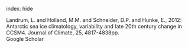 index: hide

<div class="Citation">

  <div class="Citation-body">
    <div class="Citation-text">Landrum, L. and Holland, M.M. and Schneider, D.P. and Hunke, E., 2012: Antarctic sea ice climatology, variability and late 20th century change in CCSM4. <span class="Article-journal">Journal of Climate, </span><span class="Article-volume">25, </span>4817-4838pp.</div>
    <div class="Citation-links">
      <div class="CitationLink" data-href="https://scholar.google.com/scholar?q=Antarctic+sea+ice+climatology%2C+variability+and+late+20th+century+change+in+CCSM4">
        <div class="CitationLink-icon CitationLink-Scholar"></div>
        <div class="CitationLink-text">Google Scholar</div>
      </div>
    </div>
  </div>
</div>


<div class="Citation-copy">

</div>